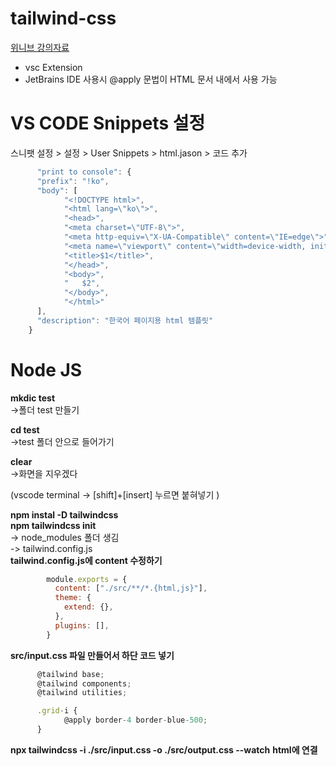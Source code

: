 # tailwind-css
[위니브 강의자료](https://www.notion.so/paullabworkspace/Tailwind-CSS-c3aebde0f224435ba615fc12e6abc843)

- vsc Extension
- JetBrains IDE 사용시 @apply 문법이 HTML 문서 내에서 사용 가능

# VS CODE Snippets 설정
스니팻 설정 > 설정 > User Snippets > html.jason > 코드 추가

```javascript
      "print to console": {
      "prefix": "!ko",
      "body": [
            "<!DOCTYPE html>",
            "<html lang=\"ko\">",
            "<head>",
            "<meta charset=\"UTF-8\">",
            "<meta http-equiv=\"X-UA-Compatible\" content=\"IE=edge\">",
            "<meta name=\"viewport\" content=\"width=device-width, initial-scale=1.0\">",
            "<title>$1</title>",
            "</head>",
            "<body>",
            "	$2",
            "</body>",
            "</html>"
      ],
      "description": "한국어 페이지용 html 템플릿"
	}
```

# Node JS
**mkdic test**  
->폴더 test 만들기

**cd test**  
->test 폴더 안으로 들어가기

**clear**  
->화면을 지우겠다

(vscode terminal -> [shift]+[insert] 누르면 붙혀넣기  )  

**npm instal -D tailwindcss**  
**npm tailwindcss init**  
-> node_modules 폴더 생김  
-> tailwind.config.js  
**tailwind.config.js에 content 수정하기**
```javascript
		module.exports = {
		  content: ["./src/**/*.{html,js}"],
		  theme: {
		    extend: {},
		  },
		  plugins: [],
		}
```  

**src/input.css 파일 만들어서 하단 코드 넣기**
```javascript
      @tailwind base;
      @tailwind components;
      @tailwind utilities;

      .grid-i {
            @apply border-4 border-blue-500;
      }
```
**npx tailwindcss -i ./src/input.css -o ./src/output.css --watch**
**html에 <link href="./output.css" rel="stylesheet"> 연결**